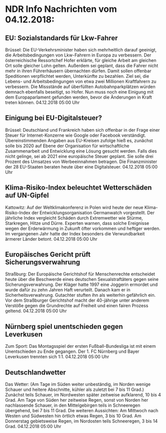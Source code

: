 # NDR Info Nachrichten vom 04.12.2018:


## EU: Sozialstandards für Lkw-Fahrer
Brüssel: Die EU-Verkehrsminister haben sich mehrheitlich darauf geeinigt, die Arbeitsbedingungen von Lkw-Fahrern in Europa zu verbessern. Der österreichische Ressortchef Hofer erklärte, für gleiche Arbeit am gleichen Ort solle gleicher Lohn gelten. Außerdem sei geplant, dass die Fahrer nicht mehr in ihren Führerhäusern übernachten dürfen. Damit sollen offenbar Speditionen verpflichtet werden, Unterkünfte zu bezahlen. Ziel sei, die Lebens- und Arbeitsbedingungen von etwa zwei Millionen Kraftfahrern zu verbessern. Die Missstände auf überfüllten Autobahnparkplätzen würden demnach ebenfalls beseitigt, so Hofer. Nun muss noch eine Einigung mit dem Europaparlament gefunden werden, bevor die Änderungen in Kraft treten können. 04.12.2018 05:00 Uhr 

## Einigung bei EU-Digitalsteuer?
Brüssel: Deutschland und Frankreich haben sich offenbar in der Frage einer Steuer für Internet-Konzerne wie Google oder Facebook verständigt. Übereinstimmenden Angaben aus EU-Kreisen zufolge hieß es, zunächst solle bis 2020 auf Ebene der Organisation für wirtschaftliche Zusammenarbeit und Entwicklung eine Lösung gesucht werden. Falls dies nicht gelinge, sei ab 2021 eine europäische Steuer geplant. Sie solle drei Prozent des Umsatzes von Werbeeinnahmen betragen. Die Finanzminister der 28 EU-Staaten beraten heute über eine Digitalsteuer. 04.12.2018 05:00 Uhr 

## Klima-Risiko-Index beleuchtet Wetterschäden auf UN-Gipfel
Kattowitz: Auf der Weltklimakonferenz in Polen wird heute der neue Klima-Risiko-Index der Entwicklungsorganisation Germanwatch vorgestellt. Der jährliche Index vergleicht Schäden durch Extremwetter wie Stürme, Starkregen, Hitze und Dürre. Experten warnen, dass solche Ereignisse wegen der Erderwärmung in Zukunft öfter vorkommen und heftiger werden. Im vergangenen Jahr hatte der Index besonders die Verwundbarkeit ärmerer Länder betont. 04.12.2018 05:00 Uhr 

## Europäisches Gericht prüft Sicherungsverwahrung
Straßburg: Der Europäische Gerichtshof für Menschenrechte entscheidet heute über die Beschwerde eines deutschen Sexualstraftäters gegen seine Sicherungsverwahrung. Der Kläger hatte 1997 eine Joggerin ermordet und wurde dafür zu zehn Jahren Haft verurteilt. Danach kam er in Sicherheitsverwahrung. Gutachter stuften ihn als weiterhin gefährlich ein. Vor dem Straßburger Gerichtshof macht der 40-jährige unter anderem Verstöße gegen die Grundrechte auf Freiheit und einen fairen Prozess geltend. 04.12.2018 05:00 Uhr 

## Nürnberg spiel unentschieden gegen Leverkusen
Zum Sport: Das Montagsspiel der ersten Fußball-Bundesliga ist mit einem Unentschieden zu Ende gegangen. Der 1. FC Nürnberg und Bayer Leverkusen trennten sich 1:1. 04.12.2018 05:00 Uhr 

## Deutschlandwetter
Das Wetter:
(Am Tage im Süden weiter unbeständig, im Norden wenige Schauer und heitere
Abschnitte, kühler als zuletzt bei 7 bis 11 Grad.) Zunächst teils Schauer, im Nordwesten später zeitweise aufklarend, 10 bis 4 Grad. Am Tage von Süden her zeitweise Regen, sonst von Norden her nachlassende Schauer, in den Mittelgebirgen teils in Schneeregen übergehend, bei 7 bis 11 Grad. Die weiteren Aussichten: Am Mittwoch nach Westen und Südwesten hin örtlich etwas Regen, 3 bis 10 Grad. Am Donnerstag gebietsweise Regen, im Nordosten teils Schneeregen, 3 bis 14 Grad. 04.12.2018 05:00 Uhr 
